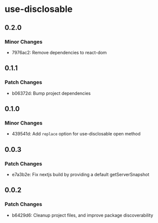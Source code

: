 # use-disclosable

## 0.2.0

### Minor Changes

- 7976ac2: Remove dependencies to react-dom

## 0.1.1

### Patch Changes

- b06372d: Bump project dependencies

## 0.1.0

### Minor Changes

- 439541d: Add `replace` option for use-disclosable open method

## 0.0.3

### Patch Changes

- e7a3b2e: Fix nextjs build by providing a default getServerSnapshot

## 0.0.2

### Patch Changes

- b6429d6: Cleanup project files, and improve package discoverability
